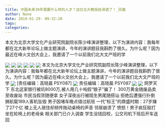 ```yaml
---
title: 中国未来30年需要什么样的人才？这位北大教授给讲透了！_凤凰
author: None
date: 2019-01-29- 09:32:20
tags: 
categories: 
---
```

本文为北京大学文化产业研究院副院长陈少峰演讲整理，以下为演讲内容：我每年都在北大新年论坛上做主题演讲，今年的演讲题目我斟酌了很久。为什么呢？因为最近在峰火文创大会上，我邀请了一个以前我们北大文产班的学
<!-- more -->
                                
<img align="center" border="0" src="http://p1.ifengimg.com/a/2018_37/b1595fc7af57ef4_size19_w750_h172.gif" />
                                            
<img align="center" border="0" src="https://d.ifengimg.com/w600/e0.ifengimg.com/09/2019/0128/219BC8CDAD2400129A6C56E0F5A97D2FDFB1D182_size91_w1080_h652.jpeg" />
                                    
<img align="center" border="0" src="https://d.ifengimg.com/w600/e0.ifengimg.com/03/2019/0128/F6A573DB5C8F9CB69D36469C2D97B18C0A278661_size72_w1080_h615.jpeg" />
                            
<img align="center" border="0" src="https://d.ifengimg.com/w600/e0.ifengimg.com/02/2019/0128/5F13F1D0E11A384071EEF27BD54FC5F51530EF08_size42_w1080_h617.jpeg" />
<img align="center" border="0" src="https://d.ifengimg.com/w600/e0.ifengimg.com/01/2019/0128/66088CE2B4B1437CB1117968CD5CDFE41D54BEED_size44_w1080_h763.jpeg" />
<img align="center" border="0" src="https://d.ifengimg.com/w600/e0.ifengimg.com/12/2019/0128/231F77394DB5E84AF37EAC6BC6157CD2BC2EC758_size87_w1080_h653.jpeg" />
本文为北京大学文化产业研究院副院长陈少峰演讲整理，以下为演讲内容：我每年都在北大新年论坛上做主题演讲，今年的演讲题目我斟酌了很久。为什么呢？因为最近在峰火文创大会上，我邀请了一个以前我们北大文产班的学
<img align="center" border="0" src="http://p1.ifengimg.com/a/2018_07/93ab89ed585fee1_size55_w1667_h104.jpg" />
                                [责任编辑：高晓晨                                    PSY087]                            
<img align="center" border="0" src="http://p2.ifengimg.com/a/2019_01/0ed027e8930d43b_size349_w750_h560.jpg" />
                                责任编辑：高晓晨                                    PSY087                            
<img align="center" border="0" src="http://p0.ifengimg.com/a/2018_28/d1f660ebfb76d39_size107_w750_h230.gif" />
                                                            
<img align="center" border="0" src="http://p2.ifengimg.com/a/2016/0810/204c433878d5cf9size1_w16_h16.png" />
网罗天下
东北这家银行被坑8000万,被人用几十吨假“银子”骗了！
300万黄金随废品卖至收废站 市民当假货随便拿
女子深夜出行被陌生男尾随搭讪 拒绝后遭强行扑倒
狮航载189人客机坠毁 男子因堵车晚点错过航班
一代“标王”的鼎盛时期：27岁赚了27个亿
楼上无人居住却频传拖动桌椅的声音 邻居崩溃了
愤怒！男子疯狂殴打坐在轮椅上的老母亲 相关部门已介入调查
学生没钱回校，公交司机下班后开车送回
